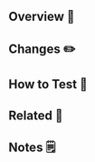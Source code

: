 ## Overview 🎯

<!--
Provide a brief summary of the changes in this PR.
Example:
- Added new feature to handle XYZ
- Fixed bug related to ABC
-->

## Changes ✏️

<!--
List the primary changes made in this PR.
Example:
- Updated logic for XYZ
- Modified ABC component
-->

## How to Test 🧪

<!--
Explain how to test these changes.
Example:
1. Navigate to XYZ page.
2. Perform action ABC.
3. Verify the result matches the expected outcome.
-->

## Related 🔗

<!--
If this PR is related to any issues, link them here.
Example:
Fixes #123
Refs #456
Url https://example.com
-->

## Notes 🗒️

<!--
Add any additional notes or context here.
Example:
- Known limitations
- Additional dependencies added
-->

<!--

## Don't 🙅

## Screenshot 📸

-->
